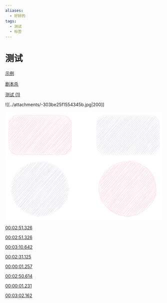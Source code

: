 ```yaml
---
aliases:
  - 好好的
tags:
  - 测试
  - 标签
---
```

# 测试

[示例](../示例.md)

[剧本杀](剧本杀.md)

[测试 (1)](../测试%20(1)(()))

![[../attachments/-303be25f1554345b.jpg|200]]

![](../Excalidraw/测试's%20Excalidraw%202023.02.14%2014.52.49.svg)

[00:02:51.326](obsidian://advanced-uri?vault=%E6%B5%8B%E8%AF%95&eval=const%20%7Bexec%7D%20%3D%20require%28%27child_process%27%29%3B%0Aexec%28%60start%20%22C%3A%5CProgram%20Files%5CDAUM%5CPotPlayer%5CPotPlayerMini64.exe%22%20%22C%3A%5CFiles%5CLong%5C%E7%BE%8E%E5%8C%96%5C%E8%A7%86%E9%A2%91%E5%A3%81%E7%BA%B8%5C%E4%BA%8C%E6%AC%A1%E5%85%83%5CCute_Girl_And_Stars.mp4%22%20%2Fseek%3D00%3A02%3A51.326%60%2C%20async%20%28error%2C%20stdout%2C%20stderr%29%20%3D%3E%20%7B%7D%29%29)

[00:02:51.326](obsidian://advanced-uri?vault=%E6%B5%8B%E8%AF%95&eval=const%20%7Bexec%7D%20%3D%20require%28'child_process'%29%3B%0Aexec%28%60start%20%22%22%20%22C%3A%5CProgram%20Files%5CDAUM%5CPotPlayer%5CPotPlayerMini64.exe%22%20%22C%3A%5CFiles%5CLong%5C%E7%BE%8E%E5%8C%96%5C%E8%A7%86%E9%A2%91%E5%A3%81%E7%BA%B8%5C%E4%BA%8C%E6%AC%A1%E5%85%83%5CCute_Girl_And_Stars.mp4%22%60%2C%20async%20%28error%2C%20stdout%2C%20stderr%29%20%3D%3E%20%7B%0A%0A%20%20%20%20%7D%29)

[00:03:10.642](obsidian://advanced-uri?eval=const%20%7Bexec%7D%20%3D%20require%28'child_process'%29%3B%0Aexec%28%60start%20%22%22%20%22C%3A%2FProgram%20Files%2FDAUM%2FPotPlayer%2FPotPlayerMini64.exe%22%20%22C%3A%2FFiles%2FLong%2F%E7%BE%8E%E5%8C%96%2F%E8%A7%86%E9%A2%91%E5%A3%81%E7%BA%B8%2F%E4%BA%8C%E6%AC%A1%E5%85%83%2FCute_Girl_And_Stars.mp4%22%60%2C%20async%20%28error%2C%20stdout%2C%20stderr%29%20%3D%3E%20%7B%0A%0A%20%20%20%20%7D%29)

[00:02:31.125](obsidian://advanced-uri?eval=const%20%7Bexec%7D%20%3D%20require%28%27child_process%27%29%3B%0Aexec%28%60start%20%22C%3A%2FProgram%20Files%2FDAUM%2FPotPlayer%2FPotPlayerMini64.exe%22%20%22C%3A%2FFiles%2FLong%2F%E7%BE%8E%E5%8C%96%2F%E8%A7%86%E9%A2%91%E5%A3%81%E7%BA%B8%2F%E4%BA%8C%E6%AC%A1%E5%85%83%2FCute_Girl_And_Stars.mp4%22%60%2C%20async%20%28error%2C%20stdout%2C%20stderr%29%20%3D%3E%20%7B%7D%29)

[00:00:01.257](obsidian://advanced-uri?eval=const%20%7Bexec%7D%20%3D%20require%28%27child_process%27%29%3B%0Aexec%28%60start%20%22C%3A%2FProgram%20Files%2FDAUM%2FPotPlayer%2FPotPlayerMini64.exe%22%20%22C%3A%2FFiles%2FLong%2F%E7%BE%8E%E5%8C%96%2F%E8%A7%86%E9%A2%91%E5%A3%81%E7%BA%B8%2F%E4%BA%8C%E6%AC%A1%E5%85%83%2FCute_Girl_And_Stars.mp4%22%60%2C%20async%20%28error%2C%20stdout%2C%20stderr%29%20%3D%3E%20%7B%7D%29%29)

[00:02:50.614](obsidian://advanced-uri?eval=const%20%7Bexec%7D%20%3D%20require%28%27child_process%27%29%3B%0Aexec%28%60%22C%3A%2FProgram%20Files%2FDAUM%2FPotPlayer%2FPotPlayerMini64.exe%22%20%22C%3A%2FFiles%2FLong%2F%E7%BE%8E%E5%8C%96%2F%E8%A7%86%E9%A2%91%E5%A3%81%E7%BA%B8%2F%E4%BA%8C%E6%AC%A1%E5%85%83%2FCute_Girl_And_Stars.mp4%22%20%2Fseek%3D00%3A02%3A50.614%60%2C%20async%20%28error%2C%20stdout%2C%20stderr%29%20%3D%3E%20%7B%7D%29)

[00:00:01.231](obsidian://advanced-uri?eval=const%20%7Bexec%7D%20%3D%20require%28%27child_process%27%29%3B%0Aexec%28%60%22C%3A%2FProgram%20Files%2FDAUM%2FPotPlayer%2FPotPlayerMini64.exe%22%20%22C%3A%2FFiles%2FLong%2F%E7%BE%8E%E5%8C%96%2F%E8%A7%86%E9%A2%91%E5%A3%81%E7%BA%B8%2F%E4%BA%8C%E6%AC%A1%E5%85%83%2FCute_Girl_And_Stars.mp4%22%20%2Fseek%3D00%3A00%3A01.231%60%2C%20async%20%28error%2C%20stdout%2C%20stderr%29%20%3D%3E%20%7B%7D%29)

[00:03:02.162](obsidian://advanced-uri?eval=const%20%7Bexec%7D%20%3D%20require%28%27child_process%27%29%3B%0Aexec%28%60%22C%3A%2FProgram%20Files%2FDAUM%2FPotPlayer%2FPotPlayerMini64.exe%22%20%22C%3A%2FFiles%2FLong%2F%E7%BE%8E%E5%8C%96%2F%E8%A7%86%E9%A2%91%E5%A3%81%E7%BA%B8%2F%E4%BA%8C%E6%AC%A1%E5%85%83%2FCute_Girl_And_Stars.mp4%22%20%2Fseek%3D00%3A03%3A02.162%60%2C%20async%20%28error%2C%20stdout%2C%20stderr%29%20%3D%3E%20%7B%7D%29)

